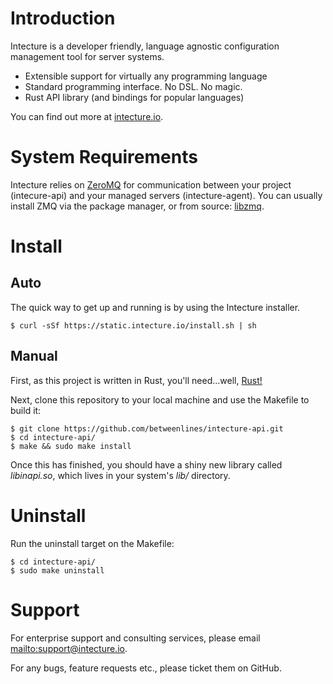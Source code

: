# Introduction

Intecture is a developer friendly, language agnostic configuration management tool for server systems.

* Extensible support for virtually any programming language
* Standard programming interface. No DSL. No magic.
* Rust API library (and bindings for popular languages)

You can find out more at [intecture.io](http://intecture.io).

# System Requirements

Intecture relies on [ZeroMQ](http://zeromq.org) for communication between your project (intecure-api) and your managed servers (intecture-agent). You can usually install ZMQ via the package manager, or from source: [libzmq](https://github.com/zeromq/libzmq).

# Install

## Auto

The quick way to get up and running is by using the Intecture installer.

```
$ curl -sSf https://static.intecture.io/install.sh | sh
```

## Manual

First, as this project is written in Rust, you'll need...well, [Rust!](https://www.rust-lang.org)

Next, clone this repository to your local machine and use the Makefile to build it:

```
$ git clone https://github.com/betweenlines/intecture-api.git
$ cd intecture-api/
$ make && sudo make install
```

Once this has finished, you should have a shiny new library called *libinapi.so*, which lives in your system's *lib/* directory.

# Uninstall

Run the uninstall target on the Makefile:

```
$ cd intecture-api/
$ sudo make uninstall
```

# Support

For enterprise support and consulting services, please email <mailto:support@intecture.io>.

For any bugs, feature requests etc., please ticket them on GitHub.